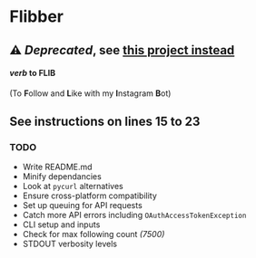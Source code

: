 # Flibber

## ⚠️ *Deprecated*, see [this project instead](https://github.com/instabot-py/instabot.py)

#### *verb* **to FLIB**
(To **F**ollow and **L**ike with my **I**nstagram **B**ot)

## See instructions on **lines 15 to 23**

### TODO
- Write README.md
- Minify dependancies
- Look at `pycurl` alternatives
- Ensure cross-platform compatibility
- Set up queuing for API requests
- Catch more API errors including `OAuthAccessTokenException`
- CLI setup and inputs
- Check for max following count *(7500)*
- STDOUT verbosity levels
